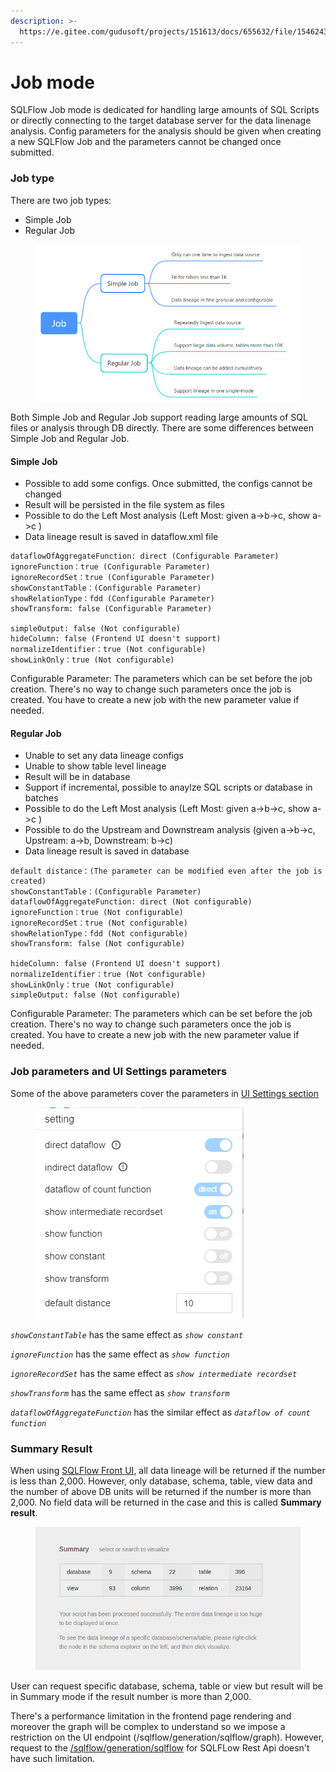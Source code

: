 ```yaml
---
description: >-
  https://e.gitee.com/gudusoft/projects/151613/docs/655632/file/1546243?sub_id=5928451
---
```


# Job mode

SQLFlow Job mode is dedicated for handling large amounts of SQL Scripts or directly connecting to the target database server for the data linenage analysis. Config parameters for the analysis should be given when creating a new SQLFlow Job and the parameters cannot be changed once submitted.&#x20;

### Job type

There are two job types:

* Simple Job
* Regular Job

&#x20;

<figure><img src="../../../.gitbook/assets/image (1).png" alt=""><figcaption></figcaption></figure>

Both Simple Job and Regular Job support reading large amounts of SQL files or analysis through DB directly. There are some differences between Simple Job and Regular Job.&#x20;

#### Simple Job

* Possible to add some configs. Once submitted, the configs cannot be changed
* Result will be persisted in the file system as files
* Possible to do the Left Most analysis (Left Most: given a->b->c, show a->c )
* Data lineage result is saved in dataflow.xml file

```
dataflowOfAggregateFunction: direct (Configurable Parameter)
ignoreFunction：true (Configurable Parameter)
ignoreRecordSet：true (Configurable Parameter)
showConstantTable：(Configurable Parameter)
showRelationType：fdd (Configurable Parameter)
showTransform: false (Configurable Parameter)

simpleOutput: false (Not configurable)
hideColumn: false (Frontend UI doesn't support)
normalizeIdentifier：true (Not configurable)
showLinkOnly：true (Not configurable)
```

Configurable Parameter:  The parameters which can be set before the job creation. There's no way to change such parameters once the job is created. You have to create a new job with the new parameter value if needed.

#### Regular Job

* Unable to set any data lineage configs
* Unable to show table level lineage
* Result will be in database
* Support if incremental, possible to anaylze SQL scripts or database in batches
* Possible to do the Left Most analysis (Left Most: given a->b->c, show a->c )
* Possible to do the Upstream and Downstream analysis (given a->b->c, Upstream: a->b, Downstream: b->c)
* Data lineage result is saved in database

```
default distance：(The parameter can be modified even after the job is created)
showConstantTable：(Configurable Parameter)
dataflowOfAggregateFunction: direct (Not configurable)
ignoreFunction：true (Not configurable)
ignoreRecordSet：true (Not configurable)
showRelationType：fdd (Not configurable)
showTransform: false (Not configurable)

hideColumn: false (Frontend UI doesn't support)
normalizeIdentifier：true (Not configurable)
showLinkOnly：true (Not configurable)
simpleOutput: false (Not configurable)
```

Configurable Parameter:  The parameters which can be set before the job creation. There's no way to change such parameters once the job is created. You have to create a new job with the new parameter value if needed.

### Job parameters and UI Settings parameters

Some of the above parameters cover the parameters in [UI Settings section](../../ui/settings.md)

<figure><img src="../../../.gitbook/assets/12321.png" alt=""><figcaption></figcaption></figure>

_`showConstantTable`_ has the same effect as _`show constant`_

_`ignoreFunction`_ has the same effect as _`show function`_

_`ignoreRecordSet`_ has the same effect as _`show intermediate recordset`_

_`showTransform`_ has the same effect as _`show transform`_

_`dataflowOfAggregateFunction`_ has the similar effect as _`dataflow of count function`_

### Summary Result

When using [SQLFlow Front UI](../../ui/), all data lineage will be returned if the number is less than 2,000. However, only database, schema, table, view data and the number of above DB units will be returned if the number is more than 2,000. No field data will be returned in the case and this is called **Summary result**.

<figure><img src="../../../.gitbook/assets/Screenshot from 2022-10-25 23-58-49.png" alt=""><figcaption></figcaption></figure>

User can request specific database, schema, table or view but result will be in Summary mode if the result number is more than 2,000.

There's a performance limitation in the frontend page rendering and moreover the graph will be complex to understand so we impose a restriction on the UI endpoint (/sqlflow/generation/sqlflow/graph). However, request to the [/sqlflow/generation/sqlflow](../../../api-docs/sqlflow-rest-api-reference/generation-interface/sqlflow-generation-sqlflow.md) for SQLFLow Rest Api doesn't have such limitation.
